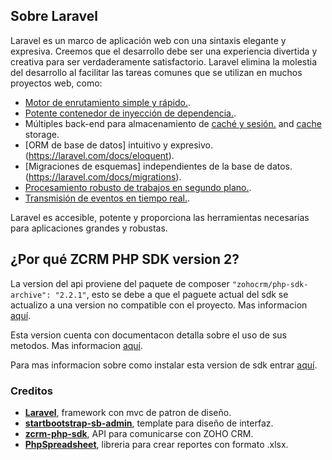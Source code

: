 ## Sobre Laravel

Laravel es un marco de aplicación web con una sintaxis elegante y expresiva. Creemos que el desarrollo debe ser una experiencia divertida y creativa para ser verdaderamente satisfactorio. Laravel elimina la molestia del desarrollo al facilitar las tareas comunes que se utilizan en muchos proyectos web, como:

- [Motor de enrutamiento simple y rápido.](https://laravel.com/docs/routing).
- [Potente contenedor de inyección de dependencia.](https://laravel.com/docs/container).
- Múltiples back-end para almacenamiento de [caché y sesión.](https://laravel.com/docs/session) and [cache](https://laravel.com/docs/cache) storage.
- [ORM de base de datos] intuitivo y expresivo.(https://laravel.com/docs/eloquent).
- [Migraciones de esquemas] independientes de la base de datos.(https://laravel.com/docs/migrations).
- [Procesamiento robusto de trabajos en segundo plano.](https://laravel.com/docs/queues).
- [Transmisión de eventos en tiempo real.](https://laravel.com/docs/broadcasting).

Laravel es accesible, potente y proporciona las herramientas necesarias para aplicaciones grandes y robustas.

## ¿Por qué ZCRM PHP SDK version 2?

La version del api proviene del paquete de composer `"zohocrm/php-sdk-archive": "2.2.1"`, esto se debe a que el paguete actual del sdk se actualizo a una version no compatible con el proyecto. Mas informacion [aquí](https://github.com/zoho/zcrm-php-sdk#archival-notice).

Esta version cuenta con documentacon detalla sobre el uso de sus metodos. Mas informacion [aquí](https://www.zoho.com/crm/developer/docs/php-sdk/sample-codes.html).

Para mas informacion sobre como instalar esta version de sdk entrar [aquí](https://www.zoho.com/es-xl/crm/developer/docs/server-side-sdks/php.html#Initialization).

### Creditos

- **[Laravel](https://github.com/laravel/laravel)**, framework con mvc de patron de diseño.
- **[startbootstrap-sb-admin](https://github.com/startbootstrap/startbootstrap-sb-admin)**, template para diseño de interfaz.
- **[zcrm-php-sdk](https://github.com/zoho/zcrm-php-sdk)**, API para comunicarse con ZOHO CRM.
- **[PhpSpreadsheet](https://github.com/PHPOffice/PhpSpreadsheet)**, libreria para crear reportes con formato .xlsx.
